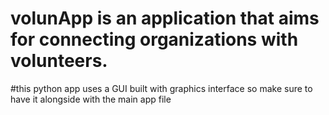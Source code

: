 # volunApp is an application that aims for connecting organizations with volunteers. 
#this python app uses a GUI built with graphics interface so make sure to have it alongside with the main app file
